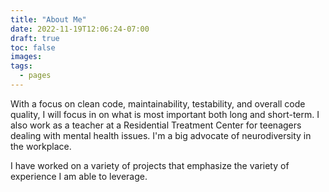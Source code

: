 ```yaml
---
title: "About Me"
date: 2022-11-19T12:06:24-07:00
draft: true
toc: false
images:
tags:
  - pages
---
```


With a focus on clean code, maintainability, testability, and overall code quality, I will focus in on what is most important both long and short-term. I also work as a teacher at a Residential Treatment Center for teenagers dealing with mental health issues. I'm a big advocate of neurodiversity in the workplace. 

I have worked on a variety of projects that emphasize the variety of experience I am able to leverage. 
